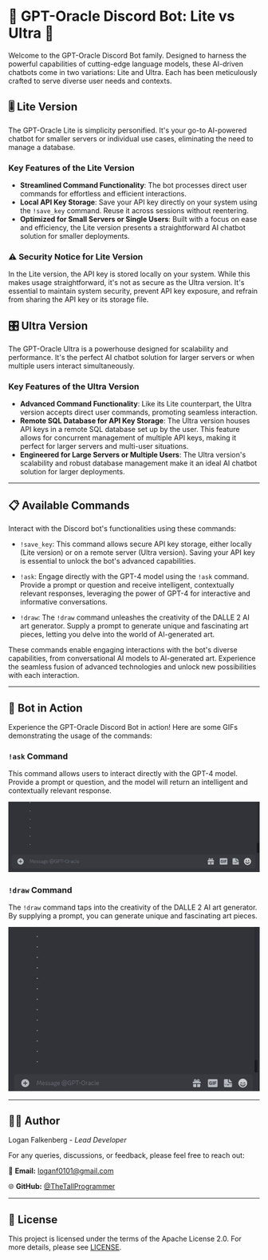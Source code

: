# 🤖 GPT-Oracle Discord Bot: Lite vs Ultra 🚀

Welcome to the GPT-Oracle Discord Bot family. Designed to harness the powerful capabilities of cutting-edge language models, these AI-driven chatbots come in two variations: Lite and Ultra. Each has been meticulously crafted to serve diverse user needs and contexts.

## 🎚️ Lite Version

The GPT-Oracle Lite is simplicity personified. It's your go-to AI-powered chatbot for smaller servers or individual use cases, eliminating the need to manage a database.

### Key Features of the Lite Version

- **Streamlined Command Functionality**: The bot processes direct user commands for effortless and efficient interactions.
- **Local API Key Storage**: Save your API key directly on your system using the `!save_key` command. Reuse it across sessions without reentering.
- **Optimized for Small Servers or Single Users**: Built with a focus on ease and efficiency, the Lite version presents a straightforward AI chatbot solution for smaller deployments.

### ⚠️ Security Notice for Lite Version

In the Lite version, the API key is stored locally on your system. While this makes usage straightforward, it's not as secure as the Ultra version. It's essential to maintain system security, prevent API key exposure, and refrain from sharing the API key or its storage file.

## 🎛️ Ultra Version

The GPT-Oracle Ultra is a powerhouse designed for scalability and performance. It's the perfect AI chatbot solution for larger servers or when multiple users interact simultaneously.

### Key Features of the Ultra Version

- **Advanced Command Functionality**: Like its Lite counterpart, the Ultra version accepts direct user commands, promoting seamless interaction.
- **Remote SQL Database for API Key Storage**: The Ultra version houses API keys in a remote SQL database set up by the user. This feature allows for concurrent management of multiple API keys, making it perfect for larger servers and multi-user situations.
- **Engineered for Large Servers or Multiple Users**: The Ultra version's scalability and robust database management make it an ideal AI chatbot solution for larger deployments.

---

## 📋 Available Commands

Interact with the Discord bot's functionalities using these commands:

- `!save_key`: This command allows secure API key storage, either locally (Lite version) or on a remote server (Ultra version). Saving your API key is essential to unlock the bot's advanced capabilities.

- `!ask`: Engage directly with the GPT-4 model using the `!ask` command. Provide a prompt or question and receive intelligent, contextually relevant responses, leveraging the power of GPT-4 for interactive and informative conversations.

- `!draw`: The `!draw` command unleashes the creativity of the DALLE 2 AI art generator. Supply a prompt to generate unique and fascinating art pieces, letting you delve into the world of AI-generated art.

These commands enable engaging interactions with the bot's diverse capabilities, from conversational AI models to AI-generated art. Experience the seamless fusion of advanced technologies and unlock new possibilities with each interaction.

---
## 🎥 Bot in Action

Experience the GPT-Oracle Discord Bot in action! Here are some GIFs demonstrating the usage of the commands:

### `!ask` Command

This command allows users to interact directly with the GPT-4 model. Provide a prompt or question, and the model will return an intelligent and contextually relevant response.

![ask_command](ask_command.gif)

### `!draw` Command

The `!draw` command taps into the creativity of the DALLE 2 AI art generator. By supplying a prompt, you can generate unique and fascinating art pieces.

![draw_command](draw_command.gif)

---

## 👨‍💻 Author 

Logan Falkenberg - *Lead Developer*

For any queries, discussions, or feedback, please feel free to reach out:

📧 **Email:** [loganf0101@gmail.com](mailto:loganf0101@gmail.com) 

🌐 **GitHub:** [@TheTallProgrammer](https://github.com/TheTallProgrammer)

---

## 📜 License 

This project is licensed under the terms of the Apache License 2.0. For more details, please see [LICENSE](LICENSE).
